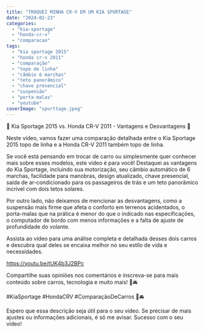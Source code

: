 ```yaml
---
title: "TROQUEI MINHA CR-V EM UM KIA SPORTAGE"
date: "2024-02-23"
categories:
  - "kia-sportage"
  - "honda-cr-v"
  - "comparacao"
tags:
  - "kia sportage 2015"
  - "honda cr-v 2011"
  - "comparação"
  - "topo de linha"
  - "câmbio 6 marchas"
  - "teto panorâmico"
  - "chave presencial"
  - "suspensão"
  - "porta-malas"
  - "youtube"
coverImage: "sporttage.jpeg"
---
```


🚗 Kia Sportage 2015 vs. Honda CR-V 2011 - Vantagens e Desvantagens 🚗

Neste vídeo, vamos fazer uma comparação detalhada entre o Kia Sportage 2015 topo de linha e a Honda CR-V 2011 também topo de linha.

Se você está pensando em trocar de carro ou simplesmente quer conhecer mais sobre esses modelos, este vídeo é para você! Destaquei as vantagens do Kia Sportage, incluindo sua motorização, seu câmbio automático de 6 marchas, facilidade para manobras, design atualizado, chave presencial, saída de ar-condicionado para os passageiros de trás e um teto panorâmico incrível com dois tetos solares.

Por outro lado, não deixamos de mencionar as desvantagens, como a suspensão mais firme que afeta o conforto em terrenos acidentados, o porta-malas que na prática é menor do que o indicado nas especificações, o computador de bordo com menos informações e a falta de ajuste de profundidade do volante.

Assista ao vídeo para uma análise completa e detalhada desses dois carros e descubra qual deles se encaixa melhor no seu estilo de vida e necessidades.

https://youtu.be/tUK4b3J2BPc

Compartilhe suas opiniões nos comentários e inscreva-se para mais conteúdo sobre carros, tecnologia e muito mais! 🔧🚘

#KiaSportage #HondaCRV #ComparaçãoDeCarros 🔧🚘

Espero que essa descrição seja útil para o seu vídeo. Se precisar de mais ajustes ou informações adicionais, é só me avisar. Sucesso com o seu vídeo!
